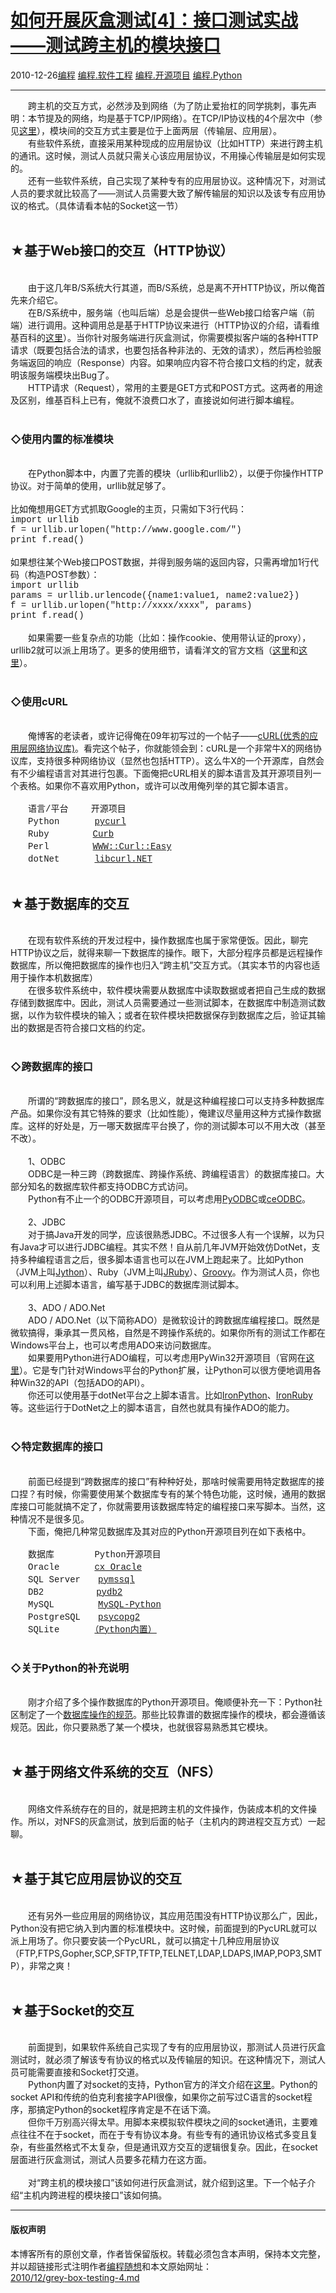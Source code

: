 <!DOCTYPE html>
<html xmlns="http://www.w3.org/1999/xhtml" xml:lang="zh-CN">
<head>
<meta http-equiv="Content-Type" content="text/html; charset=utf-8" />
<meta name="generator" content="Python script by program.think@gmail.com" />
<meta name="provider" content="program-think.blogspot.com" />
<link type="text/css" rel="stylesheet" href="../../css/program-think.css" />
<title>如何开展灰盒测试[4]：接口测试实战——测试跨主机的模块接口 - 编程随想的博客</title>
</head>
<body>
<div id="main" style="width:100%;">
<h1><a href="../../index.md" title="回到首页">如何开展灰盒测试[4]：接口测试实战——测试跨主机的模块接口</a></h1>
<div class="post-info"><span class="date-header">2010-12-26</span><a href="../../tags/E7BC96E7A88B.md" class="tag">编程</a> <a href="../../tags/E7BC96E7A88B.E8BDAFE4BBB6E5B7A5E7A88B.md" class="tag">编程.软件工程</a> <a href="../../tags/E7BC96E7A88B.E5BC80E6BA90E9A1B9E79BAE.md" class="tag">编程.开源项目</a> <a href="../../tags/E7BC96E7A88B.Python.md" class="tag">编程.Python</a> </div>
<hr>
<div class="post">
　　跨主机的交互方式，必然涉及到网络（为了防止爱抬杠的同学挑刺，事先声明：本节提及的网络，均是基于TCP/IP网络）。在TCP/IP协议栈的4个层次中（参见<a href="http://zh.wikipedia.org/zh/TCP/IP%E5%8D%8F%E8%AE%AE" target="_blank" rel="nofollow">这里</a>），模块间的交互方式主要是位于上面两层（传输层、应用层）。<br />　　有些软件系统，直接采用某种现成的应用层协议（比如HTTP）来进行跨主机的通讯。这时候，测试人员就只需关心该应用层协议，不用操心传输层是如何实现的。<br />　　还有一些软件系统，自己实现了某种专有的应用层协议。这种情况下，对测试人员的要求就比较高了——测试人员需要大致了解传输层的知识以及该专有应用协议的格式。（具体请看本帖的Socket这一节）<!--program-think--><br /><br /><h2>★基于Web接口的交互（HTTP协议）</h2><br />　　由于这几年B/S系统大行其道，而B/S系统，总是离不开HTTP协议，所以俺首先来介绍它。<br />　　在B/S系统中，服务端（也叫后端）总是会提供一些Web接口给客户端（前端）进行调用。这种调用总是基于HTTP协议来进行（HTTP协议的介绍，请看维基百科的<a href="http://zh.wikipedia.org/zh-cn/%E8%B6%85%E6%96%87%E6%9C%AC%E4%BC%A0%E8%BE%93%E5%8D%8F%E8%AE%AE" target="_blank" rel="nofollow">这里</a>）。当你针对服务端进行灰盒测试，你需要模拟客户端的各种HTTP请求（既要包括合法的请求，也要包括各种非法的、无效的请求），然后再检验服务端返回的响应（Response）内容。如果响应内容不符合接口文档的约定，就表明该服务端模块出Bug了。<br />　　HTTP请求（Request），常用的主要是GET方式和POST方式。这两者的用途及区别，维基百科上已有，俺就不浪费口水了，直接说如何进行脚本编程。<br /><br /><h3>◇使用内置的标准模块</h3><br />　　在Python脚本中，内置了完善的模块（urllib和urllib2），以便于你操作HTTP协议。对于简单的使用，urllib就足够了。<br /><br />比如俺想用GET方式抓取Google的主页，只需如下3行代码：<font face="Courier New"><br />import urllib<br />f = urllib.urlopen("http://www.google.com/")<br />print f.read()</font><br /><br />如果想往某个Web接口POST数据，并得到服务端的返回内容，只需再增加1行代码（构造POST参数）：<font face="Courier New"><br />import urllib<br />params = urllib.urlencode({name1:value1, name2:value2})<br />f = urllib.urlopen("http://xxxx/xxxx", params)<br />print f.read()</font><br /><br />　　如果需要一些复杂点的功能（比如：操作cookie、使用带认证的proxy），urllib2就可以派上用场了。更多的使用细节，请看洋文的官方文档（<a href="http://docs.python.org/library/urllib.html" target="_blank" rel="nofollow">这里</a>和<a href="http://docs.python.org/library/urllib2.html" target="_blank" rel="nofollow">这里</a>）。<br /><br /><h3>◇使用cURL</h3><br />　　俺博客的老读者，或许记得俺在09年初写过的一个帖子——<a href="../../2009/03/opensource-review-curl-library.md" target="_blank">cURL(优秀的应用层网络协议库)</a>。看完这个帖子，你就能领会到：cURL是一个非常牛X的网络协议库，支持很多种网络协议（显然也包括HTTP）。这么牛X的一个开源库，自然会有不少编程语言对其进行包裹。下面俺把cURL相关的脚本语言及其开源项目列一个表格。如果你不喜欢用Python，或许可以改用俺列举的其它脚本语言。<br /><font face="Courier New"><br />　　语言/平台　　 开源项目<br />　　Python　　　　<a href="http://pycurl.sourceforge.net/" target="_blank" rel="nofollow">pycurl</a><br />　　Ruby　　　　　<a href="http://curb.rubyforge.org/" target="_blank" rel="nofollow">Curb</a><br />　　Perl　　　　　<a href="http://search.cpan.org/%7Ecrisb/WWW-Curl/Easy.pm.in" target="_blank" rel="nofollow">WWW::Curl::Easy</a><br />　　dotNet　　　　<a href="http://libcurl-net.sourceforge.net/" target="_blank" rel="nofollow">libcurl.NET</a><br /></font><br /><h2>★基于数据库的交互</h2><br />　　在现有软件系统的开发过程中，操作数据库也属于家常便饭。因此，聊完HTTP协议之后，就得来聊一下数据库的操作。眼下，大部分程序员都是远程操作数据库，所以俺把数据库的操作也归入“跨主机”交互方式。（其实本节的内容也适用于操作本机数据库）<br />　　在很多软件系统中，软件模块需要从数据库中读取数据或者把自己生成的数据存储到数据库中。因此，测试人员需要通过一些测试脚本，在数据库中制造测试数据，以作为软件模块的输入；或者在软件模块把数据保存到数据库之后，验证其输出的数据是否符合接口文档的约定。<br />   <br /><h3>◇跨数据库的接口</h3><br />　　所谓的“跨数据库的接口”，顾名思义，就是这种编程接口可以支持多种数据库产品。如果你没有其它特殊的要求（比如性能），俺建议尽量用这种方式操作数据库。这样的好处是，万一哪天数据库平台换了，你的测试脚本可以不用大改（甚至不改）。<br /><br />　　1、ODBC<br />　　ODBC是一种三跨（跨数据库、跨操作系统、跨编程语言）的数据库接口。大部分知名的数据库软件都支持ODBC方式访问。<br />　　Python有不止一个的ODBC开源项目，可以考虑用<a href="http://code.google.com/p/pyodbc/" target="_blank" rel="nofollow">PyODBC</a>或<a href="http://ceodbc.sourceforge.net/" target="_blank" rel="nofollow">ceODBC</a>。<br /><br />　　2、JDBC<br />　　对于搞Java开发的同学，应该很熟悉JDBC。不过很多人有一个误解，以为只有Java才可以进行JDBC编程。其实不然！自从前几年JVM开始效仿DotNet，支持多种编程语言之后，很多脚本语言也可以在JVM上跑起来了。比如Python（JVM上叫<a href="http://zh.wikipedia.org/zh-cn/Jython" target="_blank" rel="nofollow">Jython</a>）、Ruby（JVM上叫<a href="http://zh.wikipedia.org/zh-cn/JRuby" target="_blank" rel="nofollow">JRuby</a>）、<a href="http://zh.wikipedia.org/zh-cn/Groovy" target="_blank" rel="nofollow">Groovy</a>。作为测试人员，你也可以利用上述脚本语言，编写基于JDBC的数据库测试脚本。<br />   <br />　　3、ADO / ADO.Net<br />　　ADO / ADO.Net（以下简称ADO）是微软设计的跨数据库编程接口。既然是微软搞得，秉承其一贯风格，自然是不跨操作系统的。如果你所有的测试工作都在Windows平台上，也可以考虑用ADO来访问数据库。<br />　　如果要用Python进行ADO编程，可以考虑用PyWin32开源项目（官网在<a href="http://sourceforge.net/projects/pywin32/" target="_blank" rel="nofollow">这里</a>）。它是专门针对Windows平台的Python扩展，让Python可以很方便地调用各种Win32的API（包括ADO的API）。<br />　　你还可以使用基于dotNet平台之上脚本语言。比如<a href="http://zh.wikipedia.org/zh-cn/IronPython" target="_blank" rel="nofollow">IronPython</a>、<a href="http://zh.wikipedia.org/zh-cn/IronRuby" target="_blank" rel="nofollow">IronRuby</a>等。这些运行于DotNet之上的脚本语言，自然也就具有操作ADO的能力。<br /><br /><h3>◇特定数据库的接口</h3><br />　　前面已经提到“跨数据库的接口”有种种好处，那啥时候需要用特定数据库的接口捏？有时候，你需要使用某个数据库专有的某个特色功能，这时候，通用的数据库接口可能就搞不定了，你就需要用该数据库特定的编程接口来写脚本。当然，这种情况不是很多见。<br />　　下面，俺把几种常见数据库及其对应的Python开源项目列在如下表格中。<br /><font face="Courier New"><br />　　数据库　　　　 Python开源项目<br />　　Oracle　　　　<a href="http://cx-oracle.sourceforge.net/" target="_blank" rel="nofollow">cx_Oracle</a><br />　　SQL Server　　<a href="http://code.google.com/p/pymssql/" target="_blank" rel="nofollow">pymssql</a><br />　　DB2　　　　　　<a href="http://sourceforge.net/projects/pydb2/" target="_blank" rel="nofollow">pydb2</a><br />　　MySQL　　　　　<a href="http://mysql-python.sourceforge.net/" target="_blank" rel="nofollow">MySQL-Python</a><br />　　PostgreSQL　　<a href="http://initd.org/psycopg/" target="_blank" rel="nofollow">psycopg2</a><br />　　SQLite　　　　<a href="http://docs.python.org/library/sqlite3.html" target="_blank" rel="nofollow">（Python内置）</a><br /></font><br /><h3>◇关于Python的补充说明</h3><br />　　刚才介绍了多个操作数据库的Python开源项目。俺顺便补充一下：Python社区制定了一个<a href="http://www.python.org/dev/peps/pep-0249/" target="_blank">数据库操作的规范</a>。那些比较靠谱的数据库操作的模块，都会遵循该规范。因此，你只要熟悉了某一个模块，也就很容易熟悉其它模块。<br />   <br /><h2>★基于网络文件系统的交互（NFS）</h2><br />　　网络文件系统存在的目的，就是把跨主机的文件操作，伪装成本机的文件操作。所以，对NFS的灰盒测试，放到后面的帖子（主机内的跨进程交互方式）一起聊。<br /><br /><h2>★基于其它应用层协议的交互</h2><br />　　还有另外一些应用层的网络协议，其应用范围没有HTTP协议那么广，因此，Python没有把它纳入到内置的标准模块中。这时候，前面提到的PycURL就可以派上用场了。你只要安装一个PycURL，就可以搞定十几种应用层协议（FTP,FTPS,Gopher,SCP,SFTP,TFTP,TELNET,LDAP,LDAPS,IMAP,POP3,SMTP），非常之爽！<br />   <br /><h2>★基于Socket的交互</h2><br />　　前面提到，如果软件系统自己实现了专有的应用层协议，那测试人员进行灰盒测试时，就必须了解该专有协议的格式以及传输层的知识。在这种情况下，测试人员可能需要直接和Socket打交道。<br />　　Python内置了对socket的支持，Python官方的洋文介绍在<a href="http://docs.python.org/howto/sockets.html" target="_blank" rel="nofollow">这里</a>。Python的socket API和传统的伯克利套接字API很像，如果你之前写过C语言的socket程序，那搞定Python的socket程序肯定是不在话下滴。<br />　　但你千万别高兴得太早。用脚本来模拟软件模块之间的socket通讯，主要难点往往不在于socket，而在于专有协议本身。有些专有的通讯协议格式多变且复杂，有些虽然格式不太复杂，但是通讯双方交互的逻辑很复杂。因此，在socket层面进行灰盒测试，测试人员要多花精力在这方面。<br /><br />　　对“跨主机的模块接口”该如何进行灰盒测试，就介绍到这里。下一个帖子介绍“主机内跨进程的模块接口”该如何搞。<div class="blogger-post-footer">
</div>
<hr>
<div class="copyright">
<h4>版权声明</h4>
本博客所有的原创文章，作者皆保留版权。转载必须包含本声明，保持本文完整，并以超链接形式注明作者<a href="mailto:program.think@gmail.com">编程随想</a>和本文原始网址：<br>
<a href="2010/12/grey-box-testing-4.md">2010/12/grey-box-testing-4.md</a>
</div>
</div>
</body>
</html>
